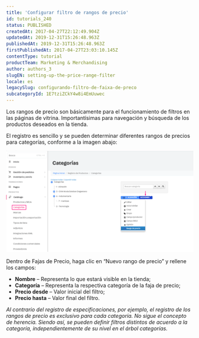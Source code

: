 ```yaml
---
title: 'Configurar filtro de rangos de precio'
id: tutorials_240
status: PUBLISHED
createdAt: 2017-04-27T22:12:49.904Z
updatedAt: 2019-12-31T15:26:48.963Z
publishedAt: 2019-12-31T15:26:48.963Z
firstPublishedAt: 2017-04-27T23:03:10.145Z
contentType: tutorial
productTeam: Marketing & Merchandising
author: authors_3
slugEN: setting-up-the-price-range-filter
locale: es
legacySlug: configurando-filtro-de-faixa-de-preco
subcategoryId: 1E7tziZCkY4w8i4EmUuwec
---
```


Los rangos de precio son básicamente para el funcionamiento de filtros en las páginas de vitrina. 
Importantísimas para navegación y búsqueda de los productos deseados en la tienda.

El registro es sencillo y se pueden determinar diferentes rangos de precios para categorías, conforme a la imagen abajo:

![faixa-de-preço es](https://raw.githubusercontent.com/vtexdocs/help-center-content/refs/heads/main/docs/es/tutorials/Catalog/Categories/configurando-filtro-de-faixa-de-preco_1.png)

Dentro de Fajas de Precio, haga clic en “Nuevo rango de precio” y rellene los campos:

- **Nombre** – Representa lo que estará visible en la tienda;
- **Categoría** – Representa la respectiva categoría de la faja de precio;
- **Precio desde** – Valor inicial del filtro;
- **Precio hasta** – Valor final del filtro.

_Al contrario del registro de especificaciones, por ejemplo, el registro de los rangos de precio es exclusivo para cada categoría. No sigue el concepto de herencia. Siendo así, se pueden definir filtros distintos de acuerdo a la categoría, independientemente de su nivel en el árbol categorías._
